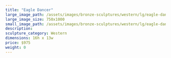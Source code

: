 ```yaml
---
title: "Eagle Dancer"
large_image_path: /assets/images/bronze-sculptures/western/lg/eagle-dancer.jpg
large_image_size: 750x1000
small_image_path: /assets/images/bronze-sculptures/western/lg/eagle-dancer.jpg
description:
sculpture_category: Western
dimensions: 16h x 13w
price: $975
weight: 0
---
```

